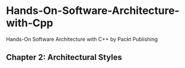 # Hands-On-Software-Architecture-with-Cpp
Hands-On Software Architecture with C++ by Packt Publishing

## Chapter 2: Architectural Styles
